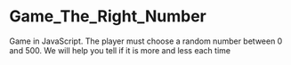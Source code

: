 # Game_The_Right_Number
Game in JavaScript. The player must choose a random number between 0 and 500. We will help you tell if it is more and less each time
